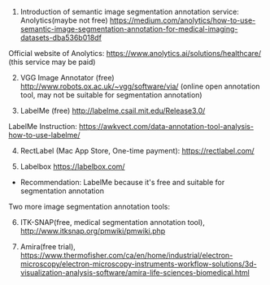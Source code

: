 1. Introduction of semantic image segmentation annotation service: Anolytics(maybe not free) https://medium.com/anolytics/how-to-use-semantic-image-segmentation-annotation-for-medical-imaging-datasets-dba536b018df

Official website of Anolytics: https://www.anolytics.ai/solutions/healthcare/ (this service may be paid)

2. VGG Image Annotator (free) http://www.robots.ox.ac.uk/~vgg/software/via/ (online open annotation tool, may not be suitable for segmentation annotation)

3. LabelMe (free) http://labelme.csail.mit.edu/Release3.0/

LabelMe Instruction: https://awkvect.com/data-annotation-tool-analysis-how-to-use-labelme/

4. RectLabel (Mac App Store, One-time payment): https://rectlabel.com/

5. Labelbox https://labelbox.com/

- Recommendation: LabelMe because it's free and suitable for segmentation annotation

Two more image segmentation annotation tools:

6. ITK-SNAP(free, medical segmentation annotation tool), http://www.itksnap.org/pmwiki/pmwiki.php

7. Amira(free trial), https://www.thermofisher.com/ca/en/home/industrial/electron-microscopy/electron-microscopy-instruments-workflow-solutions/3d-visualization-analysis-software/amira-life-sciences-biomedical.html
